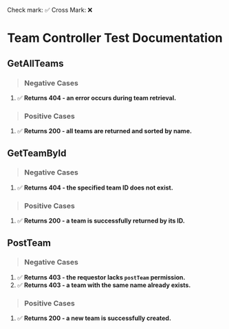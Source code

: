
Check mark: ✅
Cross Mark: ❌

# Team Controller Test Documentation

## GetAllTeams

> ### Negative Cases
1. ✅ **Returns 404 - an error occurs during team retrieval.**
   
> ### Positive Cases
1. ✅ **Returns 200 - all teams are returned and sorted by name.**


## GetTeamById

> ### Negative Cases
1. ✅ **Returns 404 - the specified team ID does not exist.**
   
> ### Positive Cases
1. ✅ **Returns 200 - a team is successfully returned by its ID.**


## PostTeam

> ### Negative Cases
1. ✅ **Returns 403 - the requestor lacks `postTeam` permission.**
2. ✅ **Returns 403 - a team with the same name already exists.**
   
> ### Positive Cases
1. ✅ **Returns 200 - a new team is successfully created.**




